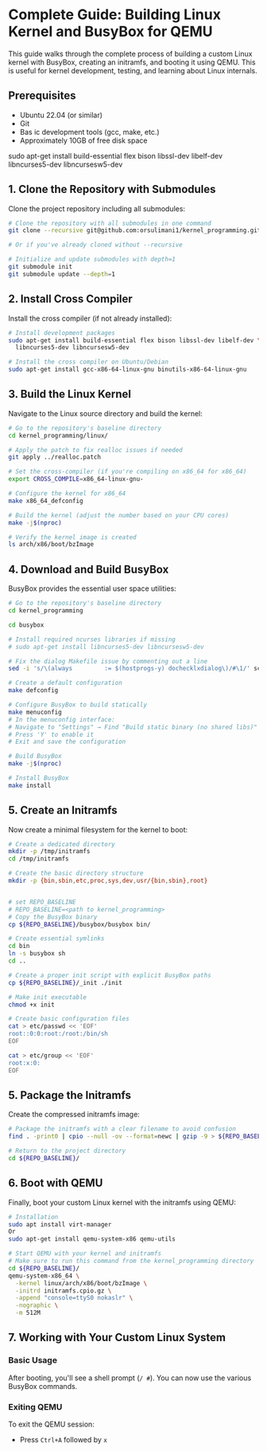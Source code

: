 # Complete Guide: Building Linux Kernel and BusyBox for QEMU

This guide walks through the complete process of building a custom Linux kernel with BusyBox, creating an initramfs, and booting it using QEMU. This is useful for kernel development, testing, and learning about Linux internals.

## Prerequisites

- Ubuntu 22.04 (or similar)
- Git
- Bas   ic development tools (gcc, make, etc.)
- Approximately 10GB of free disk space

sudo apt-get install build-essential flex bison libssl-dev libelf-dev libncurses5-dev libncursesw5-dev

## 1. Clone the Repository with Submodules

Clone the project repository including all submodules:

```bash
# Clone the repository with all submodules in one command
git clone --recursive git@github.com:orsulimani1/kernel_programming.git

# Or if you've already cloned without --recursive

# Initialize and update submodules with depth=1
git submodule init
git submodule update --depth=1
```

## 2. Install Cross Compiler

Install the cross compiler (if not already installed):

```bash
# Install development packages
sudo apt-get install build-essential flex bison libssl-dev libelf-dev \
  libncurses5-dev libncursesw5-dev

# Install the cross compiler on Ubuntu/Debian
sudo apt-get install gcc-x86-64-linux-gnu binutils-x86-64-linux-gnu

```

## 3. Build the Linux Kernel

Navigate to the Linux source directory and build the kernel:

```bash
# Go to the repository's baseline directory
cd kernel_programming/linux/

# Apply the patch to fix realloc issues if needed
git apply ../realloc.patch

# Set the cross-compiler (if you're compiling on x86_64 for x86_64)
export CROSS_COMPILE=x86_64-linux-gnu-

# Configure the kernel for x86_64
make x86_64_defconfig

# Build the kernel (adjust the number based on your CPU cores)
make -j$(nproc)

# Verify the kernel image is created
ls arch/x86/boot/bzImage
```

## 4. Download and Build BusyBox

BusyBox provides the essential user space utilities:

```bash
# Go to the repository's baseline directory
cd kernel_programming

cd busybox

# Install required ncurses libraries if missing
# sudo apt-get install libncurses5-dev libncursesw5-dev

# Fix the dialog Makefile issue by commenting out a line
sed -i 's/\(always         := $(hostprogs-y) dochecklxdialog\)/#\1/' scripts/kconfig/lxdialog/Makefile

# Create a default configuration
make defconfig

# Configure BusyBox to build statically
make menuconfig
# In the menuconfig interface:
# Navigate to "Settings" → Find "Build static binary (no shared libs)"
# Press 'Y' to enable it
# Exit and save the configuration

# Build BusyBox
make -j$(nproc)

# Install BusyBox
make install
```

## 5. Create an Initramfs

Now create a minimal filesystem for the kernel to boot:

```bash
# Create a dedicated directory
mkdir -p /tmp/initramfs
cd /tmp/initramfs

# Create the basic directory structure
mkdir -p {bin,sbin,etc,proc,sys,dev,usr/{bin,sbin},root}


# set REPO_BASELINE
# REPO_BASELINE=<path to kernel_programming>
# Copy the BusyBox binary
cp ${REPO_BASELINE}/busybox/busybox bin/

# Create essential symlinks
cd bin
ln -s busybox sh
cd ..

# Create a proper init script with explicit BusyBox paths
cp ${REPO_BASELINE}/_init ./init

# Make init executable
chmod +x init

# Create basic configuration files
cat > etc/passwd << 'EOF'
root::0:0:root:/root:/bin/sh
EOF

cat > etc/group << 'EOF'
root:x:0:
EOF
```

## 5. Package the Initramfs

Create the compressed initramfs image:

```bash
# Package the initramfs with a clear filename to avoid confusion
find . -print0 | cpio --null -ov --format=newc | gzip -9 > ${REPO_BASELINE}/initramfs.cpio.gz

# Return to the project directory
cd ${REPO_BASELINE}/
```

## 6. Boot with QEMU

Finally, boot your custom Linux kernel with the initramfs using QEMU:

```bash
# Installation
sudo apt install virt-manager
Or
sudo apt-get install qemu-system-x86 qemu-utils

# Start QEMU with your kernel and initramfs
# Make sure to run this command from the kernel_programming directory
cd ${REPO_BASELINE}/
qemu-system-x86_64 \
  -kernel linux/arch/x86/boot/bzImage \
  -initrd initramfs.cpio.gz \
  -append "console=ttyS0 nokaslr" \
  -nographic \
  -m 512M
```

## 7. Working with Your Custom Linux System

### Basic Usage
After booting, you'll see a shell prompt (`/ #`). You can now use the various BusyBox commands.

### Exiting QEMU
To exit the QEMU session:
- Press `Ctrl+A` followed by `x`

